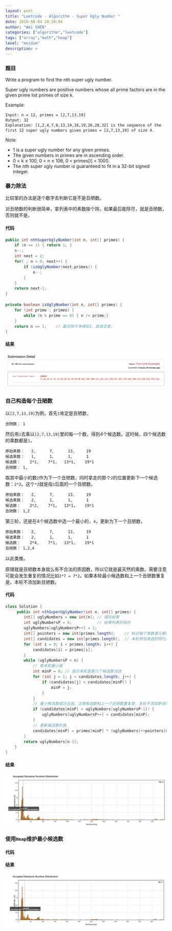 ```yaml
---
layout: post
title: "Leetcode - Algorithm - Super Ugly Number "
date: 2018-08-04 20:38:04
author: "Wei SHEN"
categories: ["algorithm","leetcode"]
tags: ["array","math","heap"]
level: "meidum"
description: >
---
```


### 题目
Write a program to find the nth super ugly number.

Super ugly numbers are positive numbers whose all prime factors are in the given prime list primes of size k.

Example:
```
Input: n = 12, primes = [2,7,13,19]
Output: 32
Explanation: [1,2,4,7,8,13,14,16,19,26,28,32] is the sequence of the first 12 super ugly numbers given primes = [2,7,13,19] of size 4.
```
Note:
* 1 is a super ugly number for any given primes.
* The given numbers in primes are in ascending order.
* 0 < k ≤ 100, 0 < n ≤ 106, 0 < primes[i] < 1000.
* The nth super ugly number is guaranteed to fit in a 32-bit signed integer.

### 暴力除法
比较笨的办法是逐个数字去判断它是不是丑陋数。

对丑陋数的判断很简单，拿列表中的素数挨个除，如果最后能除尽，就是丑陋数，否则就不是。

#### 代码
```java
public int nthSuperUglyNumber(int n, int[] primes) {
    if (n == 1) { return 1; }
    n--;
    int next = 2;
    for( ; n > 0; next++) {
        if (isUglyNumber(next,primes)) {
            n--;
        }
    }
    return next-1;
}

private boolean isUglyNumber(int n, int[] primes) {
    for (int prime : primes) {
        while (n % prime == 0) { n /= prime;}
    }
    return n == 1;    // 最后除干净得到1，就肯定是。
}
```

#### 结果
![super-ugly-number-1](/images/leetcode/super-ugly-number-1.png)


### 自己构造每个丑陋数
以`[2,7,13,19]`为例，首先`1`肯定是丑陋数，
```
丑陋数： 1
```
然后用`1`去乘以`[2,7,13,19]`里的每一个数，得到4个候选数。这时候，四个候选数的乘数都是`1`，
```
原始素数：   2,      7,      13,     19
候选乘数：   1,      1,      1,      1
候选数：    2*1,    7*1,   13*1,    19*1
丑陋数： 1,
```
取其中最小的数`2`作为下一个丑陋数，同时拿走的那个`2`的位置更新下一个候选数：`2*2`。这个`*2`就是指`1`后面的一个丑陋数。
```
原始素数：   2,      7,      13,     19
候选乘数：   2,      1,      1,      1
候选数：    2*2,    7*1,   13*1,    19*1
丑陋数： 1,2
```
第三轮，还是在4个候选数中选一个最小的，`4`，更新为下一个丑陋数，
```
原始素数：   2,      7,      13,     19
候选乘数：   2,      1,      1,      1
候选数：    2*4,    7*1,   13*1,    19*1
丑陋数： 1,2,4
```
以此类推。

原理就是丑陋数本身就么有不合法的质因数，所以它就是最天然的乘数。需要注意可能会发生重复的情况比如`2*7 = 7*2`。如果本轮最小候选数和上一个丑陋数重复是，本轮不添加新丑陋数。

#### 代码
```java
class Solution {
     public int nthSuperUglyNumber(int n, int[] primes) {
        int[] uglyNumbers = new int[n]; // 储存结果
        int uglyNumbersP = 0;           // 结果列表的指针
        uglyNumbers[uglyNumbersP++] = 1;
        int[] pointers = new int[primes.length];    // 标识每个素数基元都倍化到哪儿了
        int[] candidates = new int[primes.length];  // 本轮参加竞选的倍化好的基元
        for (int i = 0; i < primes.length; i++) {
            candidates[i] = primes[i];
        }
        while (uglyNumbersP < n) {
            // 取本轮最小值
            int minP = 0; // 指示本轮是第几个候选数当选
            for (int j = 1; j < candidates.length; j++) {
                if (candidates[j] < candidates[minP]) {
                    minP = j;
                }
            }
            // 最小候选数成功当选。注意候选数和上一个丑陋数重复是，本轮不添加新丑陋数。
            if (candidates[minP] > uglyNumbers[uglyNumbersP-1]) {
                uglyNumbers[uglyNumbersP++] = candidates[minP];
            }
            // 更新候选数列表
            candidates[minP] = primes[minP] * (uglyNumbers[++pointers[minP]]);
        }
        return uglyNumbers[n-1];
    }
}
```

#### 结果
![super-ugly-number-2](/images/leetcode/super-ugly-number-2.png)


### 使用`Heap`维护最小候选数

#### 代码

#### 结果
![super-ugly-number-3](/images/leetcode/super-ugly-number-3.png)
